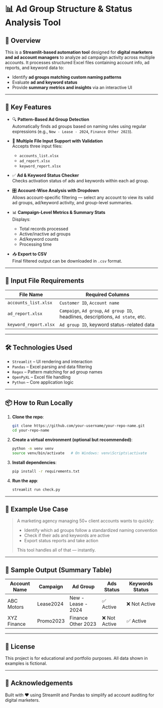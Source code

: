 # 📊 Ad Group Structure & Status Analysis Tool

## 🚀 Overview
This is a **Streamlit-based automation tool** designed for **digital marketers and ad account managers** to analyze ad campaign activity across multiple accounts. It processes structured Excel files containing account info, ad reports, and keyword data to:

- Identify **ad groups matching custom naming patterns**
- Evaluate **ad and keyword status**
- Provide **summary metrics and insights** via an interactive UI

---

## 🧠 Key Features

- 🔍 **Pattern-Based Ad Group Detection**  
  Automatically finds ad groups based on naming rules using regular expressions (e.g., `New - Lease - 2024`, `Finance Other 2023`).

- 📂 **Multiple File Input Support with Validation**  
  Accepts three input files:
  - `accounts_list.xlsx`
  - `ad_report.xlsx`
  - `keyword_report.xlsx`

- ✅ **Ad & Keyword Status Checker**  
  Checks activation status of ads and keywords within each ad group.

- 🎛️ **Account-Wise Analysis with Dropdown**  
  Allows account-specific filtering — select any account to view its valid ad groups, ad/keyword activity, and group-level summaries.

- 📊 **Campaign-Level Metrics & Summary Stats**  
  Displays:
  - Total records processed
  - Active/inactive ad groups
  - Ad/keyword counts
  - Processing time

- 📥 **Export to CSV**  
  Final filtered output can be downloaded in `.csv` format.

---

## 📁 Input File Requirements

| File Name              | Required Columns                            |
|------------------------|---------------------------------------------|
| `accounts_list.xlsx`   | `Customer ID`, `Account name`               |
| `ad_report.xlsx`       | `Campaign`, `Ad group`, `Ad group ID`, headlines, descriptions, `Ad state`, etc. |
| `keyword_report.xlsx`  | `Ad group ID`, keyword status-related data  |

---

## 🛠️ Technologies Used

- `Streamlit` – UI rendering and interaction  
- `Pandas` – Excel parsing and data filtering  
- `Regex` – Pattern matching for ad group names  
- `OpenPyXL` – Excel file handling  
- `Python` – Core application logic

---

## 📦 How to Run Locally

1. **Clone the repo**:
   ```bash
   git clone https://github.com/your-username/your-repo-name.git
   cd your-repo-name
   ```

2. **Create a virtual environment (optional but recommended)**:
   ```bash
   python -m venv venv
   source venv/bin/activate   # On Windows: venv\Scripts\activate
   ```

3. **Install dependencies**:
   ```bash
   pip install -r requirements.txt
   ```

4. **Run the app**:
   ```bash
   streamlit run check.py
   ```

---

## 🧪 Example Use Case

> A marketing agency managing 50+ client accounts wants to quickly:
> - Identify which ad groups follow a standardized naming convention
> - Check if their ads and keywords are active
> - Export status reports and take action  
>  
> This tool handles all of that — instantly.

---

## 📸 Sample Output (Summary Table)

| Account Name | Campaign   | Ad Group               | Ads Status  | Keywords Status |
|--------------|------------|------------------------|-------------|-----------------|
| ABC Motors   | Lease2024  | New - Lease - 2024     | ✅ Active    | ❌ Not Active    |
| XYZ Finance  | Promo2023  | Finance Other 2023     | ❌ Not Active| ✅ Active         |

---

## 📄 License

This project is for educational and portfolio purposes. All data shown in examples is fictional.

---

## 🙌 Acknowledgements

Built with ❤️ using Streamlit and Pandas to simplify ad account auditing for digital marketers.
